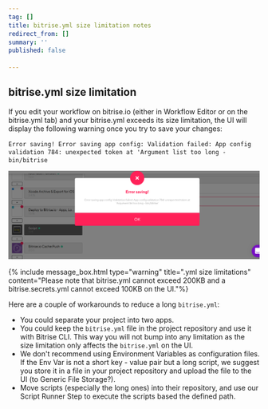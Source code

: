 ```yaml
---
tag: []
title: bitrise.yml size limitation notes
redirect_from: []
summary: ''
published: false

---
```

## bitrise.yml size limitation

If you edit your workflow on bitrise.io (either in Workflow Editor or on the bitrise.yml tab) and your bitrise.yml exceeds its size limitation, the UI will display the following warning once you try to save your changes: 

    Error saving! Error saving app config: Validation failed: App config validation 784: unexpected token at 'Argument list too long - bin/bitrise

![](/img/yml-size-limit.png)

{% include message_box.html type="warning" title=".yml size limitations" content="Please note that bitrise.yml cannot exceed 200KB and a bitrise.secrets.yml cannot exceed 100KB on the UI."%}

Here are a couple of workarounds to reduce a long `bitrise.yml`:

* You could separate your project into two apps.
* You could keep the `bitrise.yml` file in the project repository and use it with Bitrise CLI. This way you will not bump into any limitation as the size limitation only affects the `bitrise.yml` on the UI.
* We don't recommend using Environment Variables as configuration files. If the Env Var is not a short key - value pair but a long script, we suggest you store it in a file in your project repository and upload the file to the UI (to Generic File Storage?).
* Move scripts (especially the long ones) into their repository, and use our Script Runner Step to execute the scripts based the defined path.